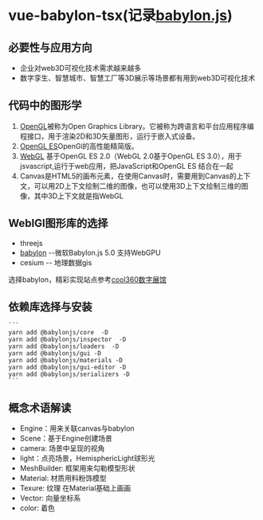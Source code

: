 # vue-babylon-tsx(记录[babylon.js](https://www.babylonjs.com/))

## 必要性与应用方向
- 企业对web3D可视化技术需求越来越多
- 数字孪生、智慧城市、智慧工厂等3D展示等场景都有用到web3D可视化技术

## 代码中的图形学
1. [OpenGL](https://www.opengl.org/)被称为Open Graphics Library。它被称为跨语言和平台应用程序编程接口，用于渲染2D和3D矢量图形，运行于嵌入式设备。
2. [OpenGL ES](https://www.khronos.org/opengles/)OpenGl的高性能精简版。
3. [WebGL](https://developer.mozilla.org) 基于OpenGL ES 2.0（WebGL 2.0基于OpenGL ES 3.0），用于jsvascript,运行于web应用，把JavaScript和OpenGL ES 结合在一起
4. Canvas是HTML5的画布元素，在使用Canvas时，需要用到Canvas的上下文，可以用2D上下文绘制二维的图像，也可以使用3D上下文绘制三维的图像，其中3D上下文就是指WebGL

## WeblGl图形库的选择
- threejs
- [babylon](https://www.babylonjs.com/) --微软Babylon.js 5.0 支持WebGPU
- cesium -- 地理数据gis

选择babylon，精彩实现站点参考[cool360数字展馆](http://www.cool360.com/)

## 依赖库选择与安装
    ```
    yarn add @babylonjs/core  -D
    yarn add @babylonjs/inspector  -D
    yarn add @babylonjs/loaders  -D
    yarn add @babylonjs/gui -D
    yarn add @babylonjs/materials -D
    yarn add @babylonjs/gui-editor -D
    yarn add @babylonjs/serializers -D
    ```
## 概念术语解读

- Engine：用来关联canvas与babylon
- Scene：基于Engine创建场景
- camera: 场景中呈现的视角
- light：点亮场景，HemisphericLight球形光
- MeshBuilder: 框架用来勾勒模型形状
- Material: 材质用料粉饰模型
- Texure: 纹理 在Material基础上画画
- Vector: 向量坐标系
- color: 着色
